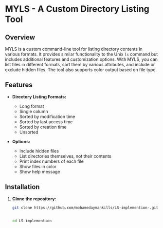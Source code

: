 # MYLS - A Custom Directory Listing Tool

## Overview

MYLS is a custom command-line tool for listing directory contents in various formats. It provides similar functionality to the Unix `ls` command but includes additional features and customization options. With MYLS, you can list files in different formats, sort them by various attributes, and include or exclude hidden files. The tool also supports color output based on file type.

## Features

- **Directory Listing Formats:**
  - Long format
  - Single column
  - Sorted by modification time
  - Sorted by last access time
  - Sorted by creation time
  - Unsorted

- **Options:**
  - Include hidden files
  - List directories themselves, not their contents
  - Print index numbers of each file
  - Show files in color
  - Show help message

## Installation

1. **Clone the repository:**

   ```bash
   git clone https://github.com/mohamedaymankills/LS-implemention-.git


   cd LS implemention
